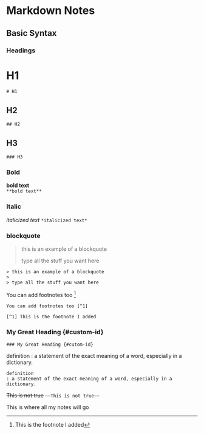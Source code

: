 # Markdown Notes

## Basic Syntax

### Headings

# H1
`# H1`

## H2
`## H2`

## H3
`### H3`


### Bold
**bold text**  
`**bold text**`

### Italic
*italicized text*
`*italicized text*`

### blockquote
> this is an example of a blockquote
>
> type all the stuff you want here
```
> this is an example of a blockquote
>
> type all the stuff you want here
```


You can add footnotes too [^1]

[^1]: This is the footnote I added


```
You can add footnotes too [^1]

[^1] This is the footnote I added

```

### My Great Heading {#custom-id}
`### My Great Heading {#cutom-id}`

definition
: a statement of the exact meaning of a word, especially in a dictionary.

```
definition
: a statement of the exact meaning of a word, especially in a dictionary.
```

~~This is not true~~
`~~This is not true~~`





This is where all my notes will go


